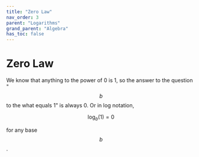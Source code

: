 ```yaml
---
title: "Zero Law"
nav_order: 3
parent: "Logarithms"
grand_parent: "Algebra"
has_toc: false
---
```


# Zero Law

We know that anything to the power of 0 is 1, so the answer to the question "$$b$$ to the what equals 1" is always 0.
Or in log notation,

$$\log_b(1) = 0$$

for any base $$b$$.